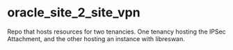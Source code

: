 # oracle_site_2_site_vpn
Repo that hosts resources for two tenancies. One tenancy hosting the IPSec Attachment, and the other hosting an instance with libreswan.
